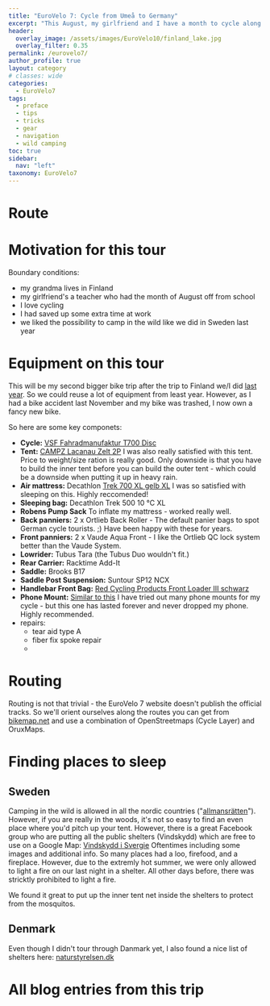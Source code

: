 ```yaml
---
title: "EuroVelo 7: Cycle from Umeå to Germany"
excerpt: "This August, my girlfriend and I have a month to cycle along the EuroVelo 7 towards Germany. We will start with a vacation in Vaasa, Finnland to see my grandma. From there we will take the ferry to Umeå where the EuroVelo 7 crosses. We want to make it Göteborg, and from there we will most likely take the ferry to Denmark. Depending on how much time we've got left, we'll then cake l cycle through Denmark to northern Germany and eventually take a train back home."
header:
  overlay_image: /assets/images/EuroVelo10/finland_lake.jpg
  overlay_filter: 0.35
permalink: /eurovelo7/
author_profile: true
layout: category
# classes: wide
categories:
  - EuroVelo7
tags:
  - preface
  - tips
  - tricks
  - gear
  - navigation
  - wild camping
toc: true
sidebar:
  nav: "left"
taxonomy: EuroVelo7
---
```


# Route

# Motivation for this tour

Boundary conditions:
- my grandma lives in Finland
- my girlfriend's a teacher who had the month of August off from school
- I love cycling
- I had saved up some extra time at work
- we liked the possibility to camp in the wild like we did in Sweden last year

# Equipment on this tour

This will be my second bigger bike trip after the trip to Finland we/I did [last year](../EuroVelo10/). So we could reuse a lot of equipment from least year. However, as I had a bike accident last November and my bike was trashed, I now own a fancy new bike.

So here are some key componets:

- **Cycle:** [VSF Fahradmanufaktur T700 Disc](https://www.fahrradmanufaktur.de/en/katalog/t-700-shimano-deore-xt-30-gang-disc-807-2019)
- **Tent:** [CAMPZ Lacanau Zelt 2P](https://www.campz.de/campz-lacanau-zelt-2p-grey-green-887322.html)
    I was also really satisfied with this tent. Price to weight/size ration is really good. Only downside is that you have to build the inner tent before you can build the outer tent - which could be a downside when putting it up in heavy rain.
- **Air mattress:** Decathlon [Trek 700 XL gelb XL](https://www.decathlon.de/p/trekking-luftmatratze-trek700-air-xl-gelb/_/R-p-189394)
    I was so satisfied with sleeping on this. Highly reccomended!
- **Sleeping bag:** Decathlon Trek 500 10 °C XL
- **Robens Pump Sack** To inflate my mattress - worked really well.
- **Back panniers:** 2 x Ortlieb Back Roller - The default panier bags to spot German cycle tourists. ;) Have been happy with these for years.
- **Front panniers:** 2 x Vaude Aqua Front - I like the Ortlieb QC lock system better than the Vaude System.
- **Lowrider:** Tubus Tara (the Tubus Duo wouldn't fit.)
- **Rear Carrier:** Racktime Add-It
- **Saddle:** Brooks B17
- **Saddle Post Suspension:** Suntour SP12 NCX
- **Handlebar Front Bag:** [Red Cycling Products Front Loader III schwarz](https://www.amazon.de/Red-Cycling-Products-Lenkertasche-Loader/dp/B07BH2FDPV)
- **Phone Mount:** [Similar to this](https://www.aliexpress.com/item/Bike-Phone-Holder-Mount-Bracket-Stand-Practical-Aluminium-Alloy-Phone-Mountain-Bike-Mobile-Phone-Holder-Bicycle/32915573992.html) I have tried out many phone mounts for my cycle - but this one has lasted forever and never dropped my phone. Highly recommended.
- repairs:
  - tear aid type A
  - fiber fix spoke repair
  - 

# Routing

Routing is not that trivial - the EuroVelo 7 website doesn't publish the official tracks. So we'll orient ourselves along the routes you can get from [bikemap.net](https://www.bikemap.net/en/o/3232816/) and use a combination of OpenStreetmaps (Cycle Layer) and OruxMaps.


# Finding places to sleep

## Sweden

Camping in the wild is allowed in all the nordic countries ("[allmansrätten](https://en.wikipedia.org/wiki/Freedom_to_roam)"). However, if you are really in the woods, it's not so easy to find an even place where you'd pitch up your tent. However, there is a great Facebook group who are putting all the public shelters (Vindskydd) which are free to use on a Google Map: [Vindskydd i Svergie](https://maps.gonehiking.se/) Oftentimes including some images and additional info. So many places had a loo, firefood, and a fireplace. However, due to the extremly hot summer, we were only allowed to light a fire on our last night in a shelter. All other days before, there was stricktly prohibited to light a fire.

We found it great to put up the inner tent net inside the shelters to protect from the mosquitos.

## Denmark

Even though I didn't tour through Danmark yet, I also found a nice list of shelters here: [naturstyrelsen.dk](https://naturstyrelsen.dk/naturoplevelser/overnatning/shelters/)

# All blog entries from this trip